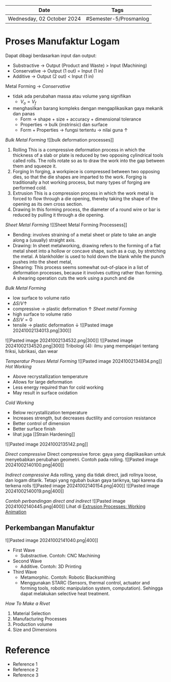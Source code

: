 | Date                       | Tags                   |
| -------------------------- | ---------------------- |
| Wednesday, 02 October 2024 | #Semester-5/Prosmanlog |

# Proses Manufaktur Logam
Dapat dibagi berdasarkan input dan output:
- Substractive $\rightarrow$ Output (Product and Waste) > Input (Machining)
- Conservative $\rightarrow$ Output (1 out) = Input (1 in)
- Additive $\rightarrow$ Output (2 out) < Input (1 in)

Metal Forming $\rightarrow$ *Conservative*
- tidak ada perubahan massa atau volume yang signifikan
	- $V_o = V_f$
- menghasilkan barang kompleks dengan mengaplikasikan gaya mekanik dan panas
	- Form $\rightarrow$ shape + size + accuracy + dimensional tolerance 
	- Properties $\rightarrow$ bulk (instrinsic) dan surface
	- Form + Properties $\rightarrow$ fungsi tertentu $\rightarrow$ nilai guna $\uparrow$

*Bulk Metal Forming*
![[bulk deformation processes]]
1. Rolling
	This is a compressive deformation process in which the thickness of a slab or plate is reduced by two opposing cylindrical tools called rolls. The rolls rotate so as to draw the work into the gap between them and squeeze it. 
2. Forging
	In forging, a workpiece is compressed between two opposing dies, so that the die shapes are imparted to the work. Forging is traditionally a hot working process, but many types of forging are performed cold.
3.  Extrusion
	This is a compression process in which the work metal is forced to flow through a die opening, thereby taking the shape of the opening as its own cross section.
4. Drawing
	In this forming process, the diameter of a round wire or bar is reduced by pulling it through a die opening.

*Sheet Metal Forming*
![[Sheet Metal Forming Processess]]
- Bending:  involves straining of a metal sheet or plate to take an angle along a (usually) straight axis.
- Drawing: In sheet metalworking, drawing refers to the forming of a flat metal sheet into a hollow or concave shape, such as a cup, by stretching the metal. A blankholder is used to hold down the blank while the punch pushes into the sheet metal,
- Shearing: This process seems somewhat out-of-place in a list of deformation processes, because it involves cutting rather than forming. A shearing operation cuts the work using a punch and die


*Bulk Metal Forming*
- low surface to volume ratio
- $\Delta S/V \uparrow$
- compressive $\rightarrow$ plastic deformation $\uparrow$
*Sheet metal Forming*
- high surface to volume ratio
- $\Delta S/V = 0$
- tensile $\rightarrow$ plastic deformation $\downarrow$
![[Pasted image 20241002134013.png|300]]



![[Pasted image 20241002134532.png|300]]
![[Pasted image 20241002134520.png|300]]
Tribologi (4): ilmu yang mempelajari tentang friksi, lubrikasi, dan wear


*Temperatur Proses Metal Forming*
![[Pasted image 20241002134834.png]]
*Hot Working*
- Above recrystallization temperature
- Allows for large deformation
- Less energy required than for cold working
- May result in surface oxidation

*Cold Working*
- Below recrystallization temperature
- Increases strength, but decreases ductility and corrosion resistance
- Better control of dimension
- Better surface finish
- lihat juga [[Strain Hardening]]

![[Pasted image 20241002135142.png]]


*Direct compressive*
Direct compressive force: gaya yang diaplikasikan untuk menyebabkan perubahan geometri. Contoh pada rolling.
![[Pasted image 20241002140100.png|400]]

*Indirect compressive*
Ada rolling, yang dia tidak direct, jadi rollnya loose, dan logam ditarik. Tetapi yang ngubah bukan gaya tariknya, tapi karena dia terkena rolls
![[Pasted image 20241002140154.png|400]]
![[Pasted image 20241002140019.png|400]]


*Contoh perbandingan direct and indirect*
![[Pasted image 20241002140445.png|400]]
Lihat di [Extrusion Processes: Working Animation](https://m.youtube.com/watch?v=nrYv4Io0SQs)

## Perkembangan Manufaktur
![[Pasted image 20241002141040.png|400]]
- First Wave
	- Substractive. Contoh: CNC Machining
- Second Wave
	- Additive. Contoh: 3D Printing
- Third Wave
	- Metamorphic. Contoh: Robotic Blacksmithing
	- Menggunakan STARC (Sensors, thermal control, actuator and forming tools, robotic manipulation system, computation). Sehingga dapat melakukan selective heat treatment.


*How To Make a Rivet*
1. Material Selection
2. Manufacturing Processes
3. Production volume
4. Size and Dimensions


# Reference
- Reference 1
- Reference 2
- Reference 3

